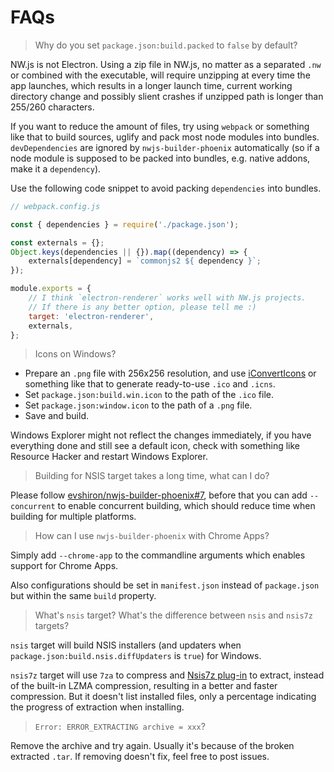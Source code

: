 
# FAQs

> Why do you set `package.json:build.packed` to `false` by default?

NW.js is not Electron. Using a zip file in NW.js, no matter as a separated `.nw` or combined with the executable, will require unzipping at every time the app launches, which results in a longer launch time, current working directory change and possibly slient crashes if unzipped path is longer than 255/260 characters.

If you want to reduce the amount of files, try using `webpack` or something like that to build sources, uglify and pack most node modules into bundles. `devDependencies` are ignored by `nwjs-builder-phoenix` automatically (so if a node module is supposed to be packed into bundles, e.g. native addons, make it a `dependency`).

Use the following code snippet to avoid packing `dependencies` into bundles.

```javascript
// webpack.config.js

const { dependencies } = require('./package.json');

const externals = {};
Object.keys(dependencies || {}).map((dependency) => {
    externals[dependency] = `commonjs2 ${ dependency }`;
});

module.exports = {
    // I think `electron-renderer` works well with NW.js projects.
    // If there is any better option, please tell me :)
    target: 'electron-renderer',
    externals,
};

```

> Icons on Windows?

* Prepare an `.png` file with 256x256 resolution, and use [iConvertIcons](https://iconverticons.com/online/) or something like that to generate ready-to-use `.ico` and `.icns`.
* Set `package.json:build.win.icon` to the path of the `.ico` file.
* Set `package.json:window.icon` to the path of a `.png` file.
* Save and build.

Windows Explorer might not reflect the changes immediately, if you have everything done and still see a default icon, check with something like Resource Hacker and restart Windows Explorer.

> Building for NSIS target takes a long time, what can I do?

Please follow [evshiron/nwjs-builder-phoenix#7](https://github.com/evshiron/nwjs-builder-phoenix/issues/7), before that you can add `--concurrent` to enable concurrent building, which should reduce time when building for multiple platforms.

> How can I use `nwjs-builder-phoenix` with Chrome Apps?

Simply add `--chrome-app` to the commandline arguments which enables support for Chrome Apps.

Also configurations should be set in `manifest.json` instead of `package.json` but within the same `build` property.

> What's `nsis` target? What's the difference between `nsis` and `nsis7z` targets?

`nsis` target will build NSIS installers (and updaters when `package.json:build.nsis.diffUpdaters` is `true`) for Windows.

`nsis7z` target will use `7za` to compress and [Nsis7z plug-in](http://nsis.sourceforge.net/Nsis7z_plug-in) to extract, instead of the built-in LZMA compression, resulting in a better and faster compression. But it doesn't list installed files, only a percentage indicating the progress of extraction when installing.

> `Error: ERROR_EXTRACTING archive = xxx`?

Remove the archive and try again. Usually it's because of the broken extracted `.tar`. If removing doesn't fix, feel free to post issues.
